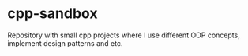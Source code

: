 # cpp-sandbox
Repository with small cpp projects where I use different OOP concepts, implement design patterns and etc.
